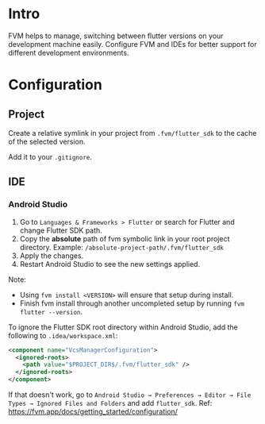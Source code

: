 # Intro

FVM helps to manage, switching between flutter versions on your development machine easily. Configure FVM and IDEs for better support for different development environments.

# Configuration

## Project

Create a relative symlink in your project from `.fvm/flutter_sdk` to the cache of the selected version. 

Add it to your `.gitignore`.

## IDE

### Android Studio

1. Go to `Languages & Frameworks > Flutter` or search for Flutter and change Flutter SDK path.
2. Copy the __absolute__ path of fvm symbolic link in your root project directory. Example: `/absolute-project-path/.fvm/flutter_sdk`
3. Apply the changes.
4. Restart Android Studio to see the new settings applied.

Note:
- Using `fvm install <VERSION>` will ensure that setup during install.
- Finish fvm install through another uncompleted setup by running `fvm flutter --version`.

To ignore the Flutter SDK root directory within Android Studio, add the following to `.idea/workspace.xml`:

```xml
<component name="VcsManagerConfiguration">
  <ignored-roots>
    <path value="$PROJECT_DIR$/.fvm/flutter_sdk" />
  </ignored-roots>
</component>
```

If that doesn't work, go to `Android Studio → Preferences → Editor → File Types → Ignored Files and Folders` and add `flutter_sdk`. Ref: https://fvm.app/docs/getting_started/configuration/
